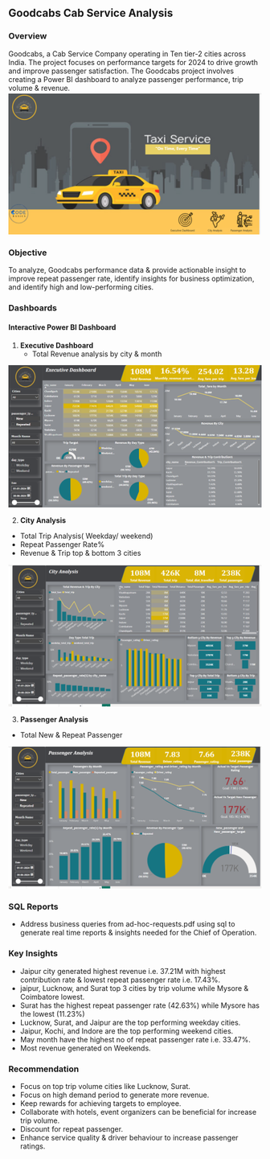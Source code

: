 ## **Goodcabs Cab Service Analysis**
### Overview
Goodcabs, a Cab Service Company operating in Ten tier-2 cities across India. The project focuses on performance targets for 2024 to drive growth and improve passenger satisfaction. The Goodcabs project involves creating a Power BI dashboard to analyze passenger performance, trip volume & revenue.
![image alt](https://github.com/sanu-9/Goodcabs_Analysis/blob/038ceb970c423b4aa894da67837ebc65bf9533bf/datasets/Screenshot%20(144).png?raw=true)

### Objective 
To analyze, Goodcabs performance data & provide actionable insight to improve repeat passenger rate,  identify insights for business optimization, and identify high and low-performing cities.

### Dashboards 
#### Interactive Power BI Dashboard
1. **Executive Dashboard**
   - Total Revenue analysis by city & month

 ![image alt](https://github.com/sanu-9/Goodcabs_Analysis/blob/5e8f9a2cd8f99824400ef692c0e9ac3ae4a94760/datasets/Screenshot%20(145).png?raw=true)

2. **City Analysis**
 - Total Trip Analysis( Weekday/ weekend)
 - Repeat Passenger Rate%
 - Revenue & Trip top & bottom 3 cities

  ![image alt](https://github.com/sanu-9/Goodcabs_Analysis/blob/a5bf4cb896bf96688285a0c9ba8aeb9ef18fad1f/datasets/Screenshot%20(146).png?raw=true)

3. **Passenger Analysis**
 - Total New & Repeat Passenger

 ![image alt](https://github.com/sanu-9/Goodcabs_Analysis/blob/ef294cdb895500a45c9effc1c92b83baa6315022/datasets/Screenshot%20(147).png?raw=true)

### SQL Reports
- Address business queries from ad-hoc-requests.pdf using sql to generate real time reports & insights needed for the Chief of Operation.

### Key Insights
- Jaipur city generated highest revenue i.e. 37.21M with highest contribution rate & lowest repeat passenger rate i.e. 17.43%.
- jaipur, Lucknow, and Surat top 3 cities by trip volume while Mysore & Coimbatore lowest.
- Surat has the highest repeat passenger rate (42.63%) while Mysore has the lowest (11.23%)
- Lucknow, Surat, and Jaipur are the top performing weekday cities.
- Jaipur, Kochi, and Indore are the top performing weekend cities.
- May month have the highest no of repeat passenger rate i.e. 33.47%.
- Most revenue generated on Weekends.

### Recommendation
- Focus on top trip volume cities like Lucknow, Surat.
- Focus on high demand period to generate more revenue.
- Keep rewards for achieving targets to employee.
- Collaborate with hotels, event organizers can be beneficial for increase trip volume.
- Discount for repeat passenger.
- Enhance service quality & driver behaviour to increase passenger ratings.

